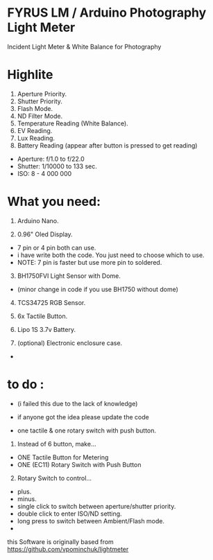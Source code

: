 # FYRUS LM / Arduino Photography Light Meter
Incident Light Meter &amp; White Balance for Photography


# Highlite

1. Aperture Priority.
2. Shutter Priority.
3. Flash Mode.
4. ND Filter Mode.
5. Temperature Reading (White Balance).
6. EV Reading.
7. Lux Reading.
8. Battery Reading (appear after button is pressed to get reading)

- Aperture: f/1.0 to f/22.0
- Shutter: 1/10000 to 133 sec.
- ISO: 8 - 4 000 000



# What you need:

1. Arduino Nano.

2. 0.96" Oled Display.
- 7 pin or 4 pin both can use.
- i have write both the code. You just need to choose which to use.
- NOTE: 7 pin is faster but use more pin to soldered.

3. BH1750FVI Light Sensor with Dome.
 - (minor change in code if you use BH1750 without dome)

4. TCS34725 RGB Sensor.

5. 6x Tactile Button.

6. Lipo 1S 3.7v Battery.

7. (optional) Electronic enclosure case.

-

# to do :
- (i failed this due to the lack of knowledge)
- if anyone got the idea please update the code

- one tactile & one rotary switch with push button.

1. Instead of 6 button, make...
- ONE Tactile Button for Metering
- ONE (EC11) Rotary Switch with Push Button

2. Rotary Switch to control...
- plus.
- minus.
- single click to switch between aperture/shutter priority.
- double click to enter ISO/ND setting.
- long press to switch between Ambient/Flash mode.
- 


this Software is originally based from https://github.com/vpominchuk/lightmeter
